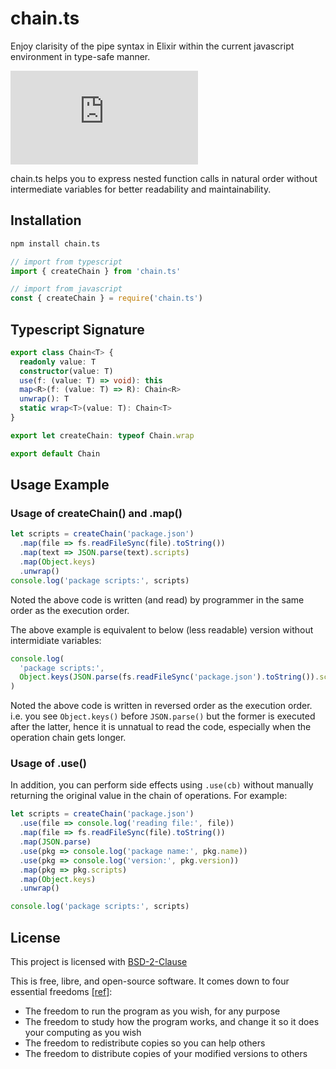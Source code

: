 # chain.ts

Enjoy clarisity of the pipe syntax in Elixir within the current javascript environment in type-safe manner.

[![npm Package Version](https://img.shields.io/npm/v/chain.ts)](https://www.npmjs.com/package/chain.ts)

chain.ts helps you to express nested function calls in natural order without intermediate variables for better readability and maintainability.

## Installation

```bash
npm install chain.ts
```

```ts
// import from typescript
import { createChain } from 'chain.ts'
```

```js
// import from javascript
const { createChain } = require('chain.ts')
```

## Typescript Signature

```ts
export class Chain<T> {
  readonly value: T
  constructor(value: T)
  use(f: (value: T) => void): this
  map<R>(f: (value: T) => R): Chain<R>
  unwrap(): T
  static wrap<T>(value: T): Chain<T>
}

export let createChain: typeof Chain.wrap

export default Chain
```

## Usage Example

### Usage of createChain() and .map()

```ts
let scripts = createChain('package.json')
  .map(file => fs.readFileSync(file).toString())
  .map(text => JSON.parse(text).scripts)
  .map(Object.keys)
  .unwrap()
console.log('package scripts:', scripts)
```

Noted the above code is written (and read) by programmer in the same order as the execution order.

The above example is equivalent to below (less readable) version without intermidiate variables:

```ts
console.log(
  'package scripts:',
  Object.keys(JSON.parse(fs.readFileSync('package.json').toString()).scripts),
)
```

Noted the above code is written in reversed order as the execution order.
i.e. you see `Object.keys()` before `JSON.parse()` but the former is executed after the latter, hence it is unnatual to read the code, especially when the operation chain gets longer.

### Usage of .use()

In addition, you can perform side effects using `.use(cb)` without manually returning the original value in the chain of operations. For example:

```ts
let scripts = createChain('package.json')
  .use(file => console.log('reading file:', file))
  .map(file => fs.readFileSync(file).toString())
  .map(JSON.parse)
  .use(pkg => console.log('package name:', pkg.name))
  .use(pkg => console.log('version:', pkg.version))
  .map(pkg => pkg.scripts)
  .map(Object.keys)
  .unwrap()

console.log('package scripts:', scripts)
```

## License

This project is licensed with [BSD-2-Clause](./LICENSE)

This is free, libre, and open-source software. It comes down to four essential freedoms [[ref]](https://seirdy.one/2021/01/27/whatsapp-and-the-domestication-of-users.html#fnref:2):

- The freedom to run the program as you wish, for any purpose
- The freedom to study how the program works, and change it so it does your computing as you wish
- The freedom to redistribute copies so you can help others
- The freedom to distribute copies of your modified versions to others
